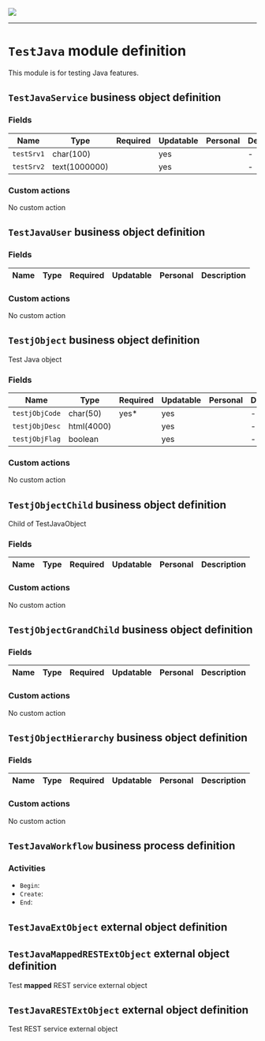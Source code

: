 <!--
 ___ _            _ _    _ _    __
/ __(_)_ __  _ __| (_)__(_) |_ /_/
\__ \ | '  \| '_ \ | / _| |  _/ -_)
|___/_|_|_|_| .__/_|_\__|_|\__\___|
            |_| 
-->
![](https://docs.simplicite.io//logos/logo250.png)
* * *

`TestJava` module definition
============================

This module is for testing Java features.

`TestJavaService` business object definition
--------------------------------------------



### Fields

| Name                                                         | Type                                     | Required | Updatable | Personal | Description                                                                      | 
| ------------------------------------------------------------ | ---------------------------------------- | -------- | --------- | -------- | -------------------------------------------------------------------------------- |
| `testSrv1`                                                   | char(100)                                |          | yes       |          | -                                                                                |
| `testSrv2`                                                   | text(1000000)                            |          | yes       |          | -                                                                                |

### Custom actions

No custom action

`TestJavaUser` business object definition
-----------------------------------------



### Fields

| Name                                                         | Type                                     | Required | Updatable | Personal | Description                                                                      | 
| ------------------------------------------------------------ | ---------------------------------------- | -------- | --------- | -------- | -------------------------------------------------------------------------------- |

### Custom actions

No custom action

`TestjObject` business object definition
----------------------------------------

Test Java object

### Fields

| Name                                                         | Type                                     | Required | Updatable | Personal | Description                                                                      | 
| ------------------------------------------------------------ | ---------------------------------------- | -------- | --------- | -------- | -------------------------------------------------------------------------------- |
| `testjObjCode`                                               | char(50)                                 | yes*     | yes       |          | -                                                                                |
| `testjObjDesc`                                               | html(4000)                               |          | yes       |          | -                                                                                |
| `testjObjFlag`                                               | boolean                                  |          | yes       |          | -                                                                                |

### Custom actions

No custom action

`TestjObjectChild` business object definition
---------------------------------------------

Child of TestJavaObject

### Fields

| Name                                                         | Type                                     | Required | Updatable | Personal | Description                                                                      | 
| ------------------------------------------------------------ | ---------------------------------------- | -------- | --------- | -------- | -------------------------------------------------------------------------------- |

### Custom actions

No custom action

`TestjObjectGrandChild` business object definition
--------------------------------------------------



### Fields

| Name                                                         | Type                                     | Required | Updatable | Personal | Description                                                                      | 
| ------------------------------------------------------------ | ---------------------------------------- | -------- | --------- | -------- | -------------------------------------------------------------------------------- |

### Custom actions

No custom action

`TestjObjectHierarchy` business object definition
-------------------------------------------------



### Fields

| Name                                                         | Type                                     | Required | Updatable | Personal | Description                                                                      | 
| ------------------------------------------------------------ | ---------------------------------------- | -------- | --------- | -------- | -------------------------------------------------------------------------------- |

### Custom actions

No custom action

`TestJavaWorkflow` business process definition
----------------------------------------------



### Activities

* `Begin`: 
* `Create`: 
* `End`: 

`TestJavaExtObject` external object definition
----------------------------------------------




`TestJavaMappedRESTExtObject` external object definition
--------------------------------------------------------

Test **mapped** REST service external object


`TestJavaRESTExtObject` external object definition
--------------------------------------------------

Test REST service external object


